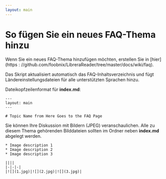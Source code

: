 ```yaml
---
layout: main
---
```


# So fügen Sie ein neues FAQ-Thema hinzu

Wenn Sie ein neues FAQ-Thema hinzufügen möchten, erstellen Sie in [hier](https : //github.com/foobnix/LibreraReader/tree/master/docs/wiki/faq).

Das Skript aktualisiert automatisch das FAQ-Inhaltsverzeichnis und fügt Ländereinstellungsdateien für alle unterstützten Sprachen hinzu.

Dateikopfzeilenformat für **index.md**:

```
---
layout: main
---

# Topic Name from Here Goes to the FAQ Page
```

Sie können Ihre Diskussion mit Bildern (JPEG) veranschaulichen. Alle zu diesem Thema gehörenden Bilddateien sollten im Ordner neben **index.md** abgelegt werden.

```
* Image description 1
* Image description 2
* Image description 3

||||
|-|-|-|
|![](1.jpg)|![](2.jpg)|![](3.jpg)|
```
